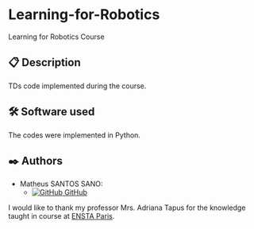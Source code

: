 # Learning-for-Robotics
Learning for Robotics Course

## 📋 Description
TDs code implemented during the course.

## 🛠️ Software used

The codes were implemented in Python.

## ✒️ Authors

- Matheus SANTOS SANO:
    - [![GitHub](https://i.stack.imgur.com/tskMh.png) GitHub](https://github.com/matsano)

I would like to thank my professor Mrs. Adriana Tapus for the knowledge taught in course at [ENSTA Paris](https://www.ensta-paris.fr/).
